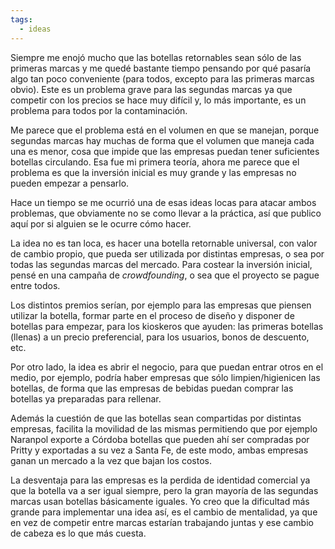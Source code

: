 ```yaml
---
tags:
  - ideas
---
```


Siempre me enojó mucho que las botellas retornables sean sólo de las primeras
marcas y me quedé bastante tiempo pensando por qué pasaría algo tan poco
conveniente (para todos, excepto para las primeras marcas obvio). Este es un
problema grave para las segundas marcas ya que competir con los precios se hace
muy difícil y, lo más importante, es un problema para todos por la
contaminación.

Me parece que el problema está en el volumen en que se manejan, porque
segundas marcas hay muchas de forma que el volumen que maneja cada una es
menor, cosa que impide que las empresas puedan tener suficientes botellas
circulando. Esa fue mi primera teoría, ahora me parece que el problema es que
la inversión inicial es muy grande y las empresas no pueden empezar a pensarlo.

Hace un tiempo se me ocurrió una de esas ideas locas para atacar ambos
problemas, que obviamente no se como llevar a la práctica, así que publico aquí
por si alguien se le ocurre cómo hacer.

La idea no es tan loca, es hacer una botella retornable universal, con valor de
cambio propio, que pueda ser utilizada por distintas empresas, o sea por todas
las segundas marcas del mercado. Para costear la inversión inicial, pensé en
una campaña de *crowdfounding*, o sea que el proyecto se pague entre todos.

Los distintos premios serían, por ejemplo para las empresas que piensen
utilizar la botella, formar parte en el proceso de diseño y disponer de
botellas para empezar, para los kioskeros que ayuden: las primeras botellas
(llenas) a un precio preferencial, para los usuarios, bonos de descuento, etc.

Por otro lado, la idea es abrir el negocio, para que puedan entrar otros en el
medio, por ejemplo, podría haber empresas que sólo limpien/higienicen las
botellas, de forma que las empresas de bebidas puedan comprar las botellas ya
preparadas para rellenar.

Además la cuestión de que las botellas sean compartidas por distintas empresas,
facilita la movilidad de las mismas permitiendo que por ejemplo Naranpol
exporte a Córdoba botellas que pueden ahí ser compradas por Pritty y exportadas
a su vez a Santa Fe, de este modo, ambas empresas ganan un mercado a la vez que
bajan los costos.

La desventaja para las empresas es la perdida de identidad comercial ya que la
botella va a ser igual siempre, pero la gran mayoría de las segundas marcas
usan botellas básicamente iguales. Yo creo que la dificultad más grande para
implementar una idea así, es el cambio de mentalidad, ya que en vez de competir
entre marcas estarían trabajando juntas y ese cambio de cabeza es lo que más
cuesta.
